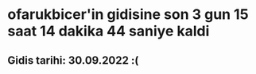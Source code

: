 # ofarukbicer'in gidisine son 3 gun 15 saat 14 dakika 44 saniye kaldi

## Gidis tarihi: 30.09.2022 :(